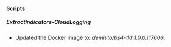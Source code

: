 
#### Scripts

##### ExtractIndicators-CloudLogging
- Updated the Docker image to: *demisto/bs4-tld:1.0.0.117606*.


